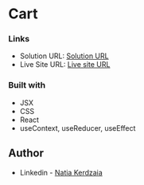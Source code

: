 # Cart

### Links

- Solution URL: [Solution URL](https://github.com/natiaker/cart.git)
- Live Site URL: [Live site URL](https://natiaker.github.io/cart/)

### Built with

- JSX
- CSS
- React
- useContext, useReducer, useEffect

## Author

- Linkedin - [Natia Kerdzaia](linkedin.com/in/natiaker/)
